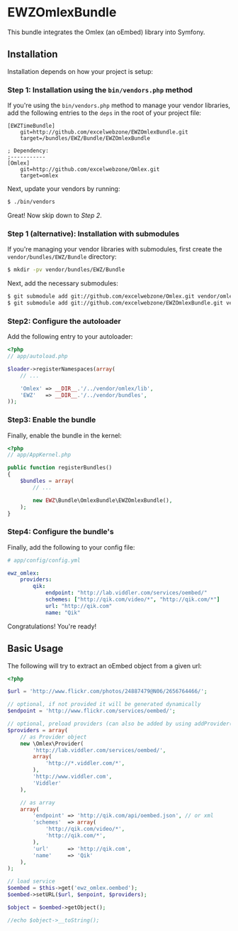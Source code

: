 EWZOmlexBundle
==============

This bundle integrates the Omlex (an oEmbed) library into Symfony.

## Installation

Installation depends on how your project is setup:

### Step 1: Installation using the `bin/vendors.php` method

If you're using the `bin/vendors.php` method to manage your vendor libraries,
add the following entries to the `deps` in the root of your project file:

```
[EWZTimeBundle]
    git=http://github.com/excelwebzone/EWZOmlexBundle.git
    target=/bundles/EWZ/Bundle/EWZOmlexBundle

; Dependency:
;-----------
[Omlex]
    git=http://github.com/excelwebzone/Omlex.git
    target=omlex
```

Next, update your vendors by running:

``` bash
$ ./bin/vendors
```

Great! Now skip down to *Step 2*.

### Step 1 (alternative): Installation with submodules

If you're managing your vendor libraries with submodules, first create the
`vendor/bundles/EWZ/Bundle` directory:

``` bash
$ mkdir -pv vendor/bundles/EWZ/Bundle
```

Next, add the necessary submodules:

``` bash
$ git submodule add git://github.com/excelwebzone/Omlex.git vendor/omlex
$ git submodule add git://github.com/excelwebzone/EWZOmlexBundle.git vendor/bundles/EWZ/Bundle/EWZOmlexBundle
```

### Step2: Configure the autoloader

Add the following entry to your autoloader:

``` php
<?php
// app/autoload.php

$loader->registerNamespaces(array(
    // ...

    'Omlex' => __DIR__.'/../vendor/omlex/lib',
    'EWZ'   => __DIR__.'/../vendor/bundles',
));
```

### Step3: Enable the bundle

Finally, enable the bundle in the kernel:

``` php
<?php
// app/AppKernel.php

public function registerBundles()
{
    $bundles = array(
        // ...

        new EWZ\Bundle\OmlexBundle\EWZOmlexBundle(),
    );
}
```

### Step4: Configure the bundle's

Finally, add the following to your config file:

``` yaml
# app/config/config.yml

ewz_omlex:
    providers:
        qik:
            endpoint: "http://lab.viddler.com/services/oembed/"
            schemes: ["http://qik.com/video/*", "http://qik.com/*"]
            url: "http://qik.com"
            name: "Qik"
```

Congratulations! You're ready!

## Basic Usage

The following will try to extract an oEmbed object from a given url:

``` php
<?php

$url = 'http://www.flickr.com/photos/24887479@N06/2656764466/';

// optional, if not provided it will be generated dynamically
$endpoint = 'http://www.flickr.com/services/oembed/';

// optional, preload providers (can also be added by using addProvider() function)
$providers = array(
    // as Provider object
    new \Omlex\Provider(
        'http://lab.viddler.com/services/oembed/',
        array(
            'http://*.viddler.com/*',
        ),
        'http://www.viddler.com',
        'Viddler'
    ),

    // as array
    array(
        'endpoint' => 'http://qik.com/api/oembed.json', // or xml
        'schemes'  => array(
            'http://qik.com/video/*',
            'http://qik.com/*',
        ),
        'url'      => 'http://qik.com',
        'name'     => 'Qik'
    ),            
);

// load service
$oembed = $this->get('ewz_omlex.oembed');
$oembed->setURL($url, $enpoint, $providers);

$object = $oembed->getObject();

//echo $object->__toString();
```
